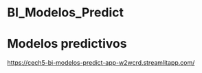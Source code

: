 ﻿# BI_Modelos_Predict
# Modelos predictivos
https://cech5-bi-modelos-predict-app-w2wcrd.streamlitapp.com/
